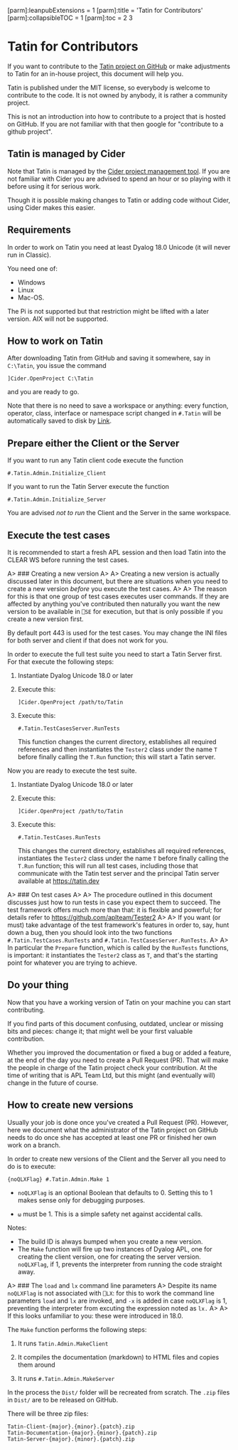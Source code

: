[parm]:leanpubExtensions = 1
[parm]:title             = 'Tatin for Contributors'
[parm]:collapsibleTOC    = 1
[parm]:toc               = 2 3


# Tatin for Contributors

If you want to contribute to the [Tatin project on GitHub](https://github.com/aplteam/Tatin) or make adjustments to Tatin for an in-house project, this document will help you.

Tatin is published under the MIT license, so everybody is welcome to contribute to the code. It is not owned by anybody, it is rather a community project.

This is not an introduction into how to contribute to a project that is hosted on GitHub. If you are not familiar with that then google for "contribute to a github project".


## Tatin is managed by Cider

Note that Tatin is managed by the [Cider project management tool](https://github.com/aplteam/Cider).
If you are not familiar with Cider you are advised to spend an hour or so playing with it before using it for serious work.

Though it is possible making changes to Tatin or adding code without Cider, using Cider makes this easier.


## Requirements

In order to work on Tatin you need at least Dyalog 18.0 Unicode (it will never run in Classic). 

You need one of: 

* Windows
* Linux
* Mac-OS. 

The Pi is not supported but that restriction might be lifted with a later version. AIX will not be supported.


## How to work on Tatin

After downloading Tatin from GitHub and saving it somewhere, say in `C:\Tatin`, you issue the command 

```
]Cider.OpenProject C:\Tatin
``` 

and you are ready to go. 

Note that there is no need to save a workspace or anything: every function, operator, class, interface or namespace script changed in `#.Tatin` will be automatically saved to disk by [Link](https://github.com/dyalog/link).


## Prepare either the Client or the Server

If you want to run any Tatin client code execute the function

```
#.Tatin.Admin.Initialize_Client
```

If you want to run the Tatin Server execute the function

```
#.Tatin.Admin.Initialize_Server
```

You are advised _not to run_ the Client and the Server in the same workspace.


## Execute the test cases

It is recommended to start a fresh APL session and then load Tatin into the CLEAR WS before running the test cases.

A> ### Creating a new version
A>
A> Creating a new version is actually discussed later in this document, but there are situations when you need to create a new version _before_ you execute the test cases.
A>
A> The reason for this is that one group of test cases executes user commands. If they are affected by anything you've contributed then naturally you want the new version to be available in `⎕SE` for execution, but that is only possible if you create a new version first.

By default port 443 is used for the test cases. You may change the INI files for both server and client if that does not work for you.

In order to execute the full test suite you need to start a Tatin Server first. For that execute the following steps:

1. Instantiate Dyalog Unicode 18.0 or later

2. Execute this:

   ```
   ]Cider.OpenProject /path/to/Tatin
   ```

3. Execute this:

   ```
   #.Tatin.TestCasesServer.RunTests
   ```

   This function changes the current directory, establishes all required references and then instantiates the `Tester2` class under the name `T` before finally calling the `T.Run` function; this will start a Tatin server.


Now you are ready to execute the test suite.

1. Instantiate Dyalog Unicode 18.0 or later

2. Execute this:

   ```
   ]Cider.OpenProject /path/to/Tatin 
   ```

3. Execute this:

   ```
   #.Tatin.TestCases.RunTests
   ```

   This changes the current directory, establishes all required references, instantiates the `Tester2` class under the name `T` before finally calling the `T.Run` function; this will run all test cases, including those that communicate with the Tatin test server and the principal Tatin server available at <https://tatin.dev>

A> ### On test cases
A>
A> The procedure outlined in this document discusses just how to run tests in case you expect them to succeed. The test framework offers much more than that: it is flexible and powerful; for details refer to <https://github.com/aplteam/Tester2>
A>
A> If you want (or must) take advantage of the test framework's features in order to, say, hunt down a bug, then you should look into the two functions `#.Tatin.TestCases.RunTests` and `#.Tatin.TestCasesServer.RunTests`.
A>
A> In particular the `Prepare` function, which is called by the `RunTests` functions, is important: it instantiates the `Tester2` class as `T`, and that's the starting point for whatever you are trying to achieve.


## Do your thing

Now that you have a working version of Tatin on your machine you can start contributing.

If you find parts of this document confusing, outdated, unclear or missing bits and pieces: change it; that might well be your first valuable contribution.

Whether you improved the documentation or fixed a bug or added a feature, at the end of the day you need to create a Pull Request (PR). That will make the people in charge of the Tatin project check your contribution. At the time of writing that is APL Team Ltd, but this might (and eventually will) change in the future of course.


## How to create new versions

Usually your job is done once you've created a Pull Request (PR). However, here we document what the administrator of the Tatin project on GitHub needs to do once she has accepted at least one PR or finished her own work on a branch.

In order to create new versions of the Client and the Server all you need to do is to execute:

```
{noQLXFlag} #.Tatin.Admin.Make 1
```

* `noQLXFlag` is an optional Boolean that defaults to 0. Setting this to 1 makes sense only for debugging purposes.

* `⍵` must be 1. This is a simple safety net against accidental calls.

Notes:

* The build ID is always bumped when you create a new version.
* The `Make` function will fire up two instances of Dyalog APL, one for creating the client version, one for creating the server version. `noQLXFlag`, if 1,  prevents the interpreter from running the code straight away. 

A> ### The `load` and `lx` command line parameters
A> Despite its name `noQLXFlag` is not associated with `⎕LX`: for this to work the command line parameters `load` and `lx` are invoked, and `-x` is added in case `noQLXFlag` is 1, preventing the interpreter from excuting the expression noted as `lx.` 
A>
A> If this looks unfamiliar to you: these were introduced in 18.0.

The `Make` function performs the following steps:

1. It runs `Tatin.Admin.MakeClient`

1. It compiles the documentation (markdown) to HTML files and copies them around

1. It runs `#.Tatin.Admin.MakeServer`

In the process the `Dist/` folder will be recreated from scratch. The `.zip` files in `Dist/` are to be released on GitHub.

There will be three zip files:

```
Tatin-Client-{major}.{minor}.{patch}.zip
Tatin-Documentation-{major}.{minor}.{patch}.zip
Tatin-Server-{major}.{minor}.{patch}.zip
```
